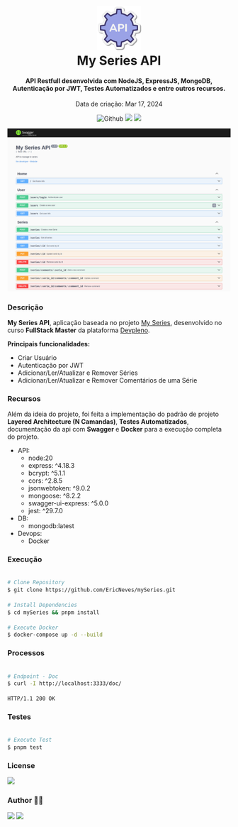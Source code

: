 <h1 align="center">
  <br />
  <img src=".github/icon.png">
  <br />
  My Series API
  <br />
</h1>

<h4 align="center">
  API Restfull desenvolvida com NodeJS, ExpressJS, MongoDB, Autenticação por JWT, Testes Automatizados e entre outros recursos.
</h4> 

<p align="center">Data de criação: Mar 17, 2024</p>

<p align="center">
  <img src="https://img.shields.io/github/last-commit/ericneves/mySeries?display_timestamp=author&style=flat-square&logo=github&labelColor=%235961FF&color=%23333333" alt="Github">
  <img src="https://img.shields.io/github/languages/top/ericneves/mySeries?style=flat-square&logo=javascript&labelColor=%23556066&color=%2379A55B">
  <img src="https://img.shields.io/github/license/ericneves/mySeries?style=flat-square&logo=github&labelColor=%231F2937&color=%23374151">
</p>

![screenshot](.github/swagger-doc.png)

### Descrição

<b>My Series API</b>, aplicação baseada no projeto <a href="https://github.com/devpleno/fsm-minhas-series-rest">My Series</a>, desenvolvido no curso <b>FullStack Master</b> da plataforma <a href="https://devpleno.com/">Devpleno</a>.

<b>Principais funcionalidades:</b>
  * Criar Usuário
  * Autenticação por JWT
  * Adicionar/Ler/Atualizar e Remover Séries
  * Adicionar/Ler/Atualizar e Remover Comentários de uma Série

### Recursos

Além da ideia do projeto, foi feita a implementação do padrão de projeto <b>Layered Architecture (N Camandas)</b>, <b>Testes Automatizados</b>, documentação da api com <b>Swagger</b> e <b>Docker</b> para a execução completa do projeto.

* API:
  * node:20
  * express: ^4.18.3
  * bcrypt: ^5.1.1
  * cors: ^2.8.5
  * jsonwebtoken: ^9.0.2
  * mongoose: ^8.2.2
  * swagger-ui-express: ^5.0.0
  * jest: ^29.7.0
* DB:
  * mongodb:latest
* Devops:
  * Docker

### Execução

```sh

# Clone Repository
$ git clone https://github.com/EricNeves/mySeries.git

# Install Dependencies
$ cd mySeries && pnpm install

# Execute Docker
$ docker-compose up -d --build

```

### Processos

```sh

# Endpoint - Doc
$ curl -I http://localhost:3333/doc/

HTTP/1.1 200 OK

```

### Testes

```sh

# Execute Test
$ pnpm test

```

### License 

<img src="https://img.shields.io/github/license/ericneves/mySeries?style=flat-square&logo=github&labelColor=%231F2937&color=%23374151">

### Author 🧑‍💻
<a href="https://www.instagram.com/ericneves_dev/"><img src="https://img.shields.io/badge/Instagram-E4405F?style=for-the-badge&logo=instagram&logoColor=white"></a> <a href="https://linkedin.com/in/ericnevesrr"> <img src="https://img.shields.io/badge/LinkedIn-0077B5?style=for-the-badge&logo=linkedin&logoColor=white"></a>